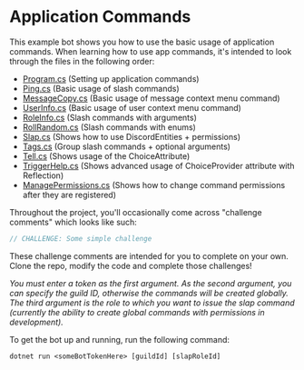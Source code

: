 # Application Commands

This example bot shows you how to use the basic usage of application commands. When learning how to use app commands, it's intended to look through the files in the following order:
- [Program.cs](./src/Program.cs) (Setting up application commands)
- [Ping.cs](./src/Commands/Ping.cs) (Basic usage of slash commands)
- [MessageCopy.cs](./src/Commands/MessageCopy.cs) (Basic usage of message context menu command)
- [UserInfo.cs](./src/Commands/UserInfo.cs) (Basic usage of user context menu command)
- [RoleInfo.cs](./src/Commands/RoleInfo.cs) (Slash commands with arguments)
- [RollRandom.cs](./src/Commands/RollRandom.cs) (Slash commands with enums)
- [Slap.cs](./src/Commands/Slap.cs) (Shows how to use DiscordEntities + permissions)
- [Tags.cs](./src/Commands/Tags.cs) (Group slash commands + optional arguments)
- [Tell.cs](./src/Commands/Tell.cs) (Shows usage of the ChoiceAttribute)
- [TriggerHelp.cs](./src/Commands/TriggerHelp.cs) (Shows advanced usage of ChoiceProvider attribute with Reflection)
- [ManagePermissions.cs](./src/Commands/ManagePermissions.cs) (Shows how to change command permissions after they are registered)

Throughout the project, you'll occasionally come across "challenge comments" which looks like such:

```cs
// CHALLENGE: Some simple challenge
```

These challenge comments are intended for you to complete on your own. Clone the repo, modify the code and complete those challenges!

*You must enter a token as the first argument. As the second argument, you can specify the guild ID, otherwise the commands will be created globally. The third argument is the role to which you want to issue the slap command (currently the ability to create global commands with permissions in development).*

To get the bot up and running, run the following command:

```
dotnet run <someBotTokenHere> [guildId] [slapRoleId]
```
